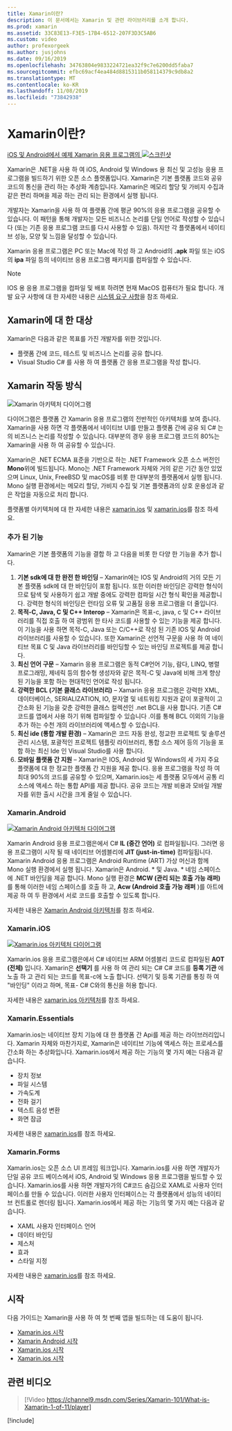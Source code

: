 ```yaml
---
title: Xamarin이란?
description: 이 문서에서는 Xamarin 및 관련 라이브러리를 소개 합니다.
ms.prod: xamarin
ms.assetid: 33C83E13-F3E5-17B4-6512-207F3D3C5AB6
ms.custom: video
author: profexorgeek
ms.author: jusjohns
ms.date: 09/16/2019
ms.openlocfilehash: 34763804e9833224721ea32f9c7e6200dd5faba7
ms.sourcegitcommit: efbc69acf4ea484d8815311b058114379c9db8a2
ms.translationtype: MT
ms.contentlocale: ko-KR
ms.lasthandoff: 11/08/2019
ms.locfileid: "73842938"
---
```

# <a name="what-is-xamarin"></a>Xamarin이란?

[iOS 및 Android에서 예제 Xamarin 응용 프로그램의 ![스크린샷](what-is-xamarin-images/xamarin-app-cropped.png)](what-is-xamarin-images/xamarin-app.png#lightbox)

Xamarin은 .NET을 사용 하 여 iOS, Android 및 Windows 용 최신 및 고성능 응용 프로그램을 빌드하기 위한 오픈 소스 플랫폼입니다. Xamarin은 기본 플랫폼 코드와 공유 코드의 통신을 관리 하는 추상화 계층입니다. Xamarin은 메모리 할당 및 가비지 수집과 같은 편리 하며을 제공 하는 관리 되는 환경에서 실행 됩니다.

개발자는 Xamarin을 사용 하 여 플랫폼 간에 평균 90%의 응용 프로그램을 공유할 수 있습니다. 이 패턴을 통해 개발자는 모든 비즈니스 논리를 단일 언어로 작성할 수 있습니다 (또는 기존 응용 프로그램 코드를 다시 사용할 수 있음). 하지만 각 플랫폼에서 네이티브 성능, 모양 및 느낌을 달성할 수 있습니다.

Xamarin 응용 프로그램은 PC 또는 Mac에 작성 하 고 Android의 **.apk** 파일 또는 iOS의 **ipa** 파일 등의 네이티브 응용 프로그램 패키지를 컴파일할 수 있습니다.

> [!NOTE]
> IOS 용 응용 프로그램을 컴파일 및 배포 하려면 현재 MacOS 컴퓨터가 필요 합니다. 개발 요구 사항에 대 한 자세한 내용은 [시스템 요구 사항](~/cross-platform/get-started/requirements.md#macos-requirements)을 참조 하세요.

## <a name="who-xamarin-is-for"></a>Xamarin에 대 한 대상

Xamarin은 다음과 같은 목표를 가진 개발자를 위한 것입니다.

- 플랫폼 간에 코드, 테스트 및 비즈니스 논리를 공유 합니다.
- Visual Studio C# 를 사용 하 여 플랫폼 간 응용 프로그램을 작성 합니다.

## <a name="how-xamarin-works"></a>Xamarin 작동 방식

![Xamarin 아키텍처 다이어그램](what-is-xamarin-images/xamarin-architecture.png)

다이어그램은 플랫폼 간 Xamarin 응용 프로그램의 전반적인 아키텍처를 보여 줍니다. Xamarin을 사용 하면 각 플랫폼에서 네이티브 UI를 만들고 플랫폼 간에 공유 되 C# 는의 비즈니스 논리를 작성할 수 있습니다. 대부분의 경우 응용 프로그램 코드의 80%는 Xamarin을 사용 하 여 공유할 수 있습니다.

Xamarin은 .NET ECMA 표준을 기반으로 하는 .NET Framework 오픈 소스 버전인 **Mono**위에 빌드됩니다. Mono는 .NET Framework 자체와 거의 같은 기간 동안 있었으며 Linux, Unix, FreeBSD 및 macOS를 비롯 한 대부분의 플랫폼에서 실행 됩니다. Mono 실행 환경에서는 메모리 할당, 가비지 수집 및 기본 플랫폼과의 상호 운용성과 같은 작업을 자동으로 처리 합니다.

플랫폼별 아키텍처에 대 한 자세한 내용은 [xamarin.ios](#xamarinandroid) 및 [xamarin.ios](#xamarinios)를 참조 하세요.

### <a name="added-features"></a>추가 된 기능

Xamarin은 기본 플랫폼의 기능을 결합 하 고 다음을 비롯 한 다양 한 기능을 추가 합니다.

1. **기본 sdk에 대 한 완전 한 바인딩** – Xamarin에는 IOS 및 Android의 거의 모든 기본 플랫폼 sdk에 대 한 바인딩이 포함 됩니다. 또한 이러한 바인딩은 강력한 형식이므로 탐색 및 사용하기 쉽고 개발 중에도 강력한 컴파일 시간 형식 확인을 제공합니다. 강력한 형식의 바인딩은 런타임 오류 및 고품질 응용 프로그램을 더 줄입니다.
1. **목적-C, Java, C 및 C++ Interop** – Xamarin은 목표-c, java, c 및 C++ 라이브러리를 직접 호출 하 여 광범위 한 타사 코드를 사용할 수 있는 기능을 제공 합니다. 이 기능을 사용 하면 목적-C, Java 또는 C/C++로 작성 된 기존 IOS 및 Android 라이브러리를 사용할 수 있습니다. 또한 Xamarin은 선언적 구문을 사용 하 여 네이티브 목표 C 및 Java 라이브러리를 바인딩할 수 있는 바인딩 프로젝트를 제공 합니다.
1. **최신 언어 구문** – Xamarin 응용 프로그램은 동적 C#언어 기능, 람다, LINQ, 병렬 프로그래밍, 제네릭 등의 함수형 생성자와 같은 목적-C 및 Java에 비해 크게 향상 된 기능을 포함 하는 현대적인 언어로 작성 됩니다.
1. **강력한 BCL (기본 클래스 라이브러리)** – Xamarin 응용 프로그램은 강력한 XML, 데이터베이스, SERIALIZATION, IO, 문자열 및 네트워킹 지원과 같이 포괄적이 고 간소화 된 기능을 갖춘 강력한 클래스 컬렉션인 .net BCL을 사용 합니다. 기존 C# 코드를 앱에서 사용 하기 위해 컴파일할 수 있습니다 .이를 통해 BCL 이외의 기능을 추가 하는 수천 개의 라이브러리에 액세스할 수 있습니다.
1. **최신 ide (통합 개발 환경)** – Xamarin은 코드 자동 완성, 정교한 프로젝트 및 솔루션 관리 시스템, 포괄적인 프로젝트 템플릿 라이브러리, 통합 소스 제어 등의 기능을 포함 하는 최신 Ide 인 Visual Studio를 사용 합니다.
1. **모바일 플랫폼 간 지원** – Xamarin은 IOS, Android 및 Windows의 세 가지 주요 플랫폼에 대 한 정교한 플랫폼 간 지원을 제공 합니다. 응용 프로그램을 작성 하 여 최대 90%의 코드를 공유할 수 있으며, Xamarin.ios는 세 플랫폼 모두에서 공통 리소스에 액세스 하는 통합 API를 제공 합니다. 공유 코드는 개발 비용과 모바일 개발자를 위한 출시 시간을 크게 줄일 수 있습니다.

### <a name="xamarinandroid"></a>Xamarin.Android

[![Xamarin Android 아키텍처 다이어그램](what-is-xamarin-images/android-architecture-cropped.png)](what-is-xamarin-images/android-architecture.png#lightbox)

Xamarin Android 응용 프로그램은에서 C# **IL (중간 언어)** 로 컴파일됩니다. 그러면 응용 프로그램이 시작 될 때 네이티브 어셈블리에 **JIT (just-in-time)** 컴파일됩니다. Xamarin Android 응용 프로그램은 Android Runtime (ART) 가상 머신과 함께 Mono 실행 환경에서 실행 됩니다. Xamarin은 Android. * 및 Java. * 네임 스페이스에 .NET 바인딩을 제공 합니다. Mono 실행 환경은 **MCW (관리 되는 호출 가능 래퍼)** 를 통해 이러한 네임 스페이스를 호출 하 고, **Acw (Android 호출 가능 래퍼** )를 아트에 제공 하 여 두 환경에서 서로 코드를 호출할 수 있도록 합니다.

자세한 내용은 [Xamarin Android 아키텍처](~/android/internals/architecture.md)를 참조 하세요.

### <a name="xamarinios"></a>Xamarin.iOS

[![Xamarin.ios 아키텍처 다이어그램](what-is-xamarin-images/ios-architecture-cropped.png)](what-is-xamarin-images/ios-architecture.png#lightbox)

Xamarin.ios 응용 프로그램은에서 C# 네이티브 ARM 어셈블리 코드로 컴파일된 **AOT (전체)** 입니다. Xamarin은 **선택기** 를 사용 하 여 관리 되는 C# C# 코드를 **등록 기관** 에 노출 하 고 관리 되는 코드를 목표-c에 노출 합니다. 선택기 및 등록 기관를 통칭 하 여 "바인딩" 이라고 하며, 목표- C# C와의 통신을 허용 합니다.

자세한 내용은 [xamarin.ios 아키텍처](~/ios/internals/architecture.md)를 참조 하세요.

### <a name="xamarinessentials"></a>Xamarin.Essentials

Xamarin.ios는 네이티브 장치 기능에 대 한 플랫폼 간 Api를 제공 하는 라이브러리입니다. Xamarin 자체와 마찬가지로, Xamarin은 네이티브 기능에 액세스 하는 프로세스를 간소화 하는 추상화입니다. Xamarin.ios에서 제공 하는 기능의 몇 가지 예는 다음과 같습니다.

- 장치 정보
- 파일 시스템
- 가속도계
- 전화 걸기
- 텍스트 음성 변환
- 화면 잠금

자세한 내용은 [xamarin.ios](~/essentials/index.md)를 참조 하세요.

### <a name="xamarinforms"></a>Xamarin.Forms

Xamarin.ios는 오픈 소스 UI 프레임 워크입니다. Xamarin.ios를 사용 하면 개발자가 단일 공유 코드 베이스에서 iOS, Android 및 Windows 응용 프로그램을 빌드할 수 있습니다. Xamarin.ios를 사용 하면 개발자가의 C#코드 숨김으로 XAML로 사용자 인터페이스를 만들 수 있습니다. 이러한 사용자 인터페이스는 각 플랫폼에서 성능의 네이티브 컨트롤로 렌더링 됩니다. Xamarin.ios에서 제공 하는 기능의 몇 가지 예는 다음과 같습니다.

- XAML 사용자 인터페이스 언어
- 데이터 바인딩
- 제스처
- 효과
- 스타일 지정

자세한 내용은 [xamarin.ios](~/xamarin-forms/index.yml)를 참조 하세요.

## <a name="get-started"></a>시작

다음 가이드는 Xamarin을 사용 하 여 첫 번째 앱을 빌드하는 데 도움이 됩니다.

- [Xamarin.ios 시작](~/xamarin-forms/index.yml)
- [Xamarin Android 시작](~/android/index.yml)
- [Xamarin.ios 시작](~/ios/index.yml)
- [Xamarin.ios 시작](~/mac/index.yml)

## <a name="related-video"></a>관련 비디오

> [!Video https://channel9.msdn.com/Series/Xamarin-101/What-is-Xamarin-1-of-11/player]

[!include[](~/essentials/includes/xamarin-show-essentials.md)]
